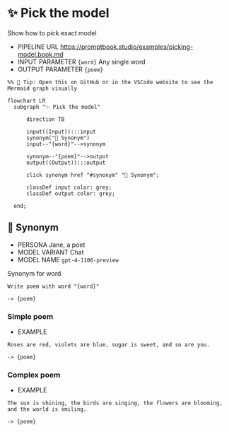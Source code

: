 # ✨ Pick the model

Show how to pick exact model

-   PIPELINE URL https://promptbook.studio/examples/picking-model.book.md
-   INPUT  PARAMETER `{word}` Any single word
-   OUTPUT PARAMETER `{poem}`

<!--Graph-->
<!-- ⚠️ WARNING: This code has been generated so that any manual changes will be overwritten -->

```mermaid
%% 🔮 Tip: Open this on GitHub or in the VSCode website to see the Mermaid graph visually

flowchart LR
  subgraph "✨ Pick the model"

      direction TB

      input((Input)):::input
      synonym("💬 Synonym")
      input--"{word}"-->synonym

      synonym--"{poem}"-->output
      output((Output)):::output

      click synonym href "#synonym" "💬 Synonym";

      classDef input color: grey;
      classDef output color: grey;

  end;
```

<!--/Graph-->

## 💬 Synonym

-   PERSONA Jane, a poet
-   MODEL VARIANT Chat
-   MODEL NAME `gpt-4-1106-preview`

Synonym for word

```text
Write poem with word "{word}"
```

`-> {poem}`

### Simple poem

-   EXAMPLE

```text
Roses are red, violets are blue, sugar is sweet, and so are you.
```

`-> {poem}`

### Complex poem

-   EXAMPLE

```text
The sun is shining, the birds are singing, the flowers are blooming, and the world is smiling.
```

`-> {poem}`

